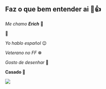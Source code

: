 ## **Faz o que bem entender ai 🤠👍** 

_Me chamo **Erich**_ 🥝

📱

_Yo hablo español_ 😉

_Veterano no FF_ ☸️

_Gosto de desenhar_ 📝

**Casado 💍**




![](https://media1.tenor.com/m/vzvqSN5xyzoAAAAC/terrifier-terrifier2.gif)
